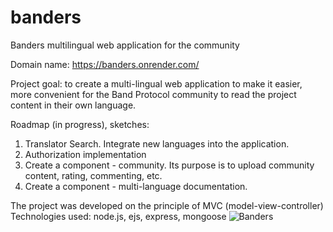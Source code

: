 # banders
Banders multilingual web application for the community

Domain name: https://banders.onrender.com/

Project goal: to create a multi-lingual web application to make it easier, more convenient for the Band Protocol community to read the project content in their own language.

Roadmap (in progress), sketches:

1. Translator Search. Integrate new languages into the application.
2. Authorization implementation
3. Create a component - community. Its purpose is to upload community content, rating, commenting, etc.
4. Create a component - multi-language documentation.


The project was developed on the principle of MVC (model-view-controller)
Technologies used: node.js, ejs, express, mongoose
![Banders](https://github.com/IvanEr-ui/banders/assets/79088192/f40e7890-1d62-40ba-8950-528030590c1e)
